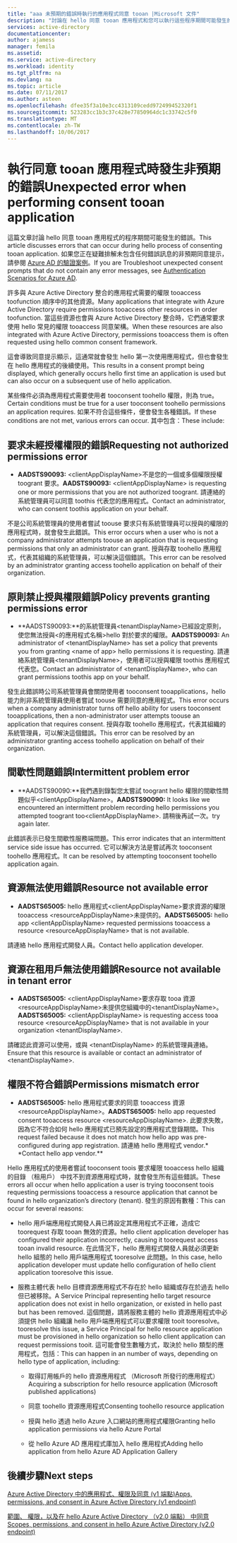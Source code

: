 ```yaml
---
title: "aaa 未預期的錯誤時執行的應用程式同意 tooan |Microsoft 文件"
description: "討論在 hello 同意 tooan 應用程式和您可以執行這些程序期間可能發生的錯誤"
services: active-directory
documentationcenter: 
author: ajamess
manager: femila
ms.assetid: 
ms.service: active-directory
ms.workload: identity
ms.tgt_pltfrm: na
ms.devlang: na
ms.topic: article
ms.date: 07/11/2017
ms.author: asteen
ms.openlocfilehash: dfee35f3a10e3cc4313109cedd972499452320f1
ms.sourcegitcommit: 523283cc1b3c37c428e77850964dc1c33742c5f0
ms.translationtype: MT
ms.contentlocale: zh-TW
ms.lasthandoff: 10/06/2017
---
```

# <a name="unexpected-error-when-performing-consent-tooan-application"></a><span data-ttu-id="e7c24-103">執行同意 tooan 應用程式時發生非預期的錯誤</span><span class="sxs-lookup"><span data-stu-id="e7c24-103">Unexpected error when performing consent tooan application</span></span>

<span data-ttu-id="e7c24-104">這篇文章討論 hello 同意 tooan 應用程式的程序期間可能發生的錯誤。</span><span class="sxs-lookup"><span data-stu-id="e7c24-104">This article discusses errors that can occur during hello process of consenting tooan application.</span></span> <span data-ttu-id="e7c24-105">如果您正在疑難排解未包含任何錯誤訊息的非預期同意提示，請參閱 [Azure AD 的驗證案例](https://docs.microsoft.com/azure/active-directory/develop/active-directory-authentication-scenarios)。</span><span class="sxs-lookup"><span data-stu-id="e7c24-105">If you are Troubleshoot unexpected consent prompts that do not contain any error messages, see [Authentication Scenarios for Azure AD](https://docs.microsoft.com/azure/active-directory/develop/active-directory-authentication-scenarios).</span></span>

<span data-ttu-id="e7c24-106">許多與 Azure Active Directory 整合的應用程式需要的權限 tooaccess toofunction 順序中的其他資源。</span><span class="sxs-lookup"><span data-stu-id="e7c24-106">Many applications that integrate with Azure Active Directory require permissions tooaccess other resources in order toofunction.</span></span> <span data-ttu-id="e7c24-107">當這些資源也會與 Azure Active Directory 整合時，它們通常要求使用 hello 常見的權限 tooaccess 同意架構。</span><span class="sxs-lookup"><span data-stu-id="e7c24-107">When these resources are also integrated with Azure Active Directory, permissions tooaccess them is often requested using hello common consent framework.</span></span> 

<span data-ttu-id="e7c24-108">這會導致同意提示顯示，這通常就會發生 hello 第一次使用應用程式，但也會發生在 hello 應用程式的後續使用。</span><span class="sxs-lookup"><span data-stu-id="e7c24-108">This results in a consent prompt being displayed, which generally occurs hello first time an application is used but can also occur on a subsequent use of hello application.</span></span>

<span data-ttu-id="e7c24-109">某些條件必須為應用程式需要使用者 tooconsent toohello 權限，則為 true。</span><span class="sxs-lookup"><span data-stu-id="e7c24-109">Certain conditions must be true for a user tooconsent toohello permissions an application requires.</span></span> <span data-ttu-id="e7c24-110">如果不符合這些條件，便會發生各種錯誤。</span><span class="sxs-lookup"><span data-stu-id="e7c24-110">If these conditions are not met, various errors can occur.</span></span> <span data-ttu-id="e7c24-111">其中包含：</span><span class="sxs-lookup"><span data-stu-id="e7c24-111">These include:</span></span>

## <a name="requesting-not-authorized-permissions-error"></a><span data-ttu-id="e7c24-112">要求未經授權權限的錯誤</span><span class="sxs-lookup"><span data-stu-id="e7c24-112">Requesting not authorized permissions error</span></span>
* <span data-ttu-id="e7c24-113">**AADSTS90093:** &lt;clientAppDisplayName&gt;不是您的一個或多個權限授權 toogrant 要求。</span><span class="sxs-lookup"><span data-stu-id="e7c24-113">**AADSTS90093:** &lt;clientAppDisplayName&gt; is requesting one or more permissions that you are not authorized toogrant.</span></span> <span data-ttu-id="e7c24-114">請連絡的系統管理員可以同意 toothis 代表您的應用程式。</span><span class="sxs-lookup"><span data-stu-id="e7c24-114">Contact an administrator, who can consent toothis application on your behalf.</span></span>

<span data-ttu-id="e7c24-115">不是公司系統管理員的使用者嘗試 toouse 要求只有系統管理員可以授與的權限的應用程式時，就會發生此錯誤。</span><span class="sxs-lookup"><span data-stu-id="e7c24-115">This error occurs when a user who is not a company administrator attempts toouse an application that is requesting permissions that only an administrator can grant.</span></span> <span data-ttu-id="e7c24-116">授與存取 toohello 應用程式，代表其組織的系統管理員，可以解決這個錯誤。</span><span class="sxs-lookup"><span data-stu-id="e7c24-116">This error can be resolved by an administrator granting access toohello application on behalf of their organization.</span></span>

## <a name="policy-prevents-granting-permissions-error"></a><span data-ttu-id="e7c24-117">原則禁止授與權限錯誤</span><span class="sxs-lookup"><span data-stu-id="e7c24-117">Policy prevents granting permissions error</span></span>
* <span data-ttu-id="e7c24-118">**AADSTS90093:**的系統管理員&lt;tenantDisplayName&gt;已經設定原則，使您無法授與&lt;的應用程式名稱&gt;hello 對於要求的權限。</span><span class="sxs-lookup"><span data-stu-id="e7c24-118">**AADSTS90093:** An administrator of &lt;tenantDisplayName&gt; has set a policy that prevents you from granting &lt;name of app&gt; hello permissions it is requesting.</span></span> <span data-ttu-id="e7c24-119">請連絡系統管理員&lt;tenantDisplayName&gt;，使用者可以授與權限 toothis 應用程式代表您。</span><span class="sxs-lookup"><span data-stu-id="e7c24-119">Contact an administrator of &lt;tenantDisplayName&gt;, who can grant permissions toothis app on your behalf.</span></span>

<span data-ttu-id="e7c24-120">發生此錯誤時公司系統管理員會關閉使用者 tooconsent tooapplications，hello 能力則非系統管理員使用者嘗試 toouse 需要同意的應用程式。</span><span class="sxs-lookup"><span data-stu-id="e7c24-120">This error occurs when a company administrator turns off hello ability for users tooconsent tooapplications, then a non-administrator user attempts toouse an application that requires consent.</span></span> <span data-ttu-id="e7c24-121">授與存取 toohello 應用程式，代表其組織的系統管理員，可以解決這個錯誤。</span><span class="sxs-lookup"><span data-stu-id="e7c24-121">This error can be resolved by an administrator granting access toohello application on behalf of their organization.</span></span>

## <a name="intermittent-problem-error"></a><span data-ttu-id="e7c24-122">間歇性問題錯誤</span><span class="sxs-lookup"><span data-stu-id="e7c24-122">Intermittent problem error</span></span>
* <span data-ttu-id="e7c24-123">**AADSTS90090:**我們遇到錄製您太嘗試 toogrant hello 權限的間歇性問題似乎&lt;clientAppDisplayName&gt;。</span><span class="sxs-lookup"><span data-stu-id="e7c24-123">**AADSTS90090:** It looks like we encountered an intermittent problem recording hello permissions you attempted toogrant too&lt;clientAppDisplayName&gt;.</span></span> <span data-ttu-id="e7c24-124">請稍後再試一次。</span><span class="sxs-lookup"><span data-stu-id="e7c24-124">try again later.</span></span>

<span data-ttu-id="e7c24-125">此錯誤表示已發生間歇性服務端問題。</span><span class="sxs-lookup"><span data-stu-id="e7c24-125">This error indicates that an intermittent service side issue has occurred.</span></span> <span data-ttu-id="e7c24-126">它可以解決方法是嘗試再次 tooconsent toohello 應用程式。</span><span class="sxs-lookup"><span data-stu-id="e7c24-126">It can be resolved by attempting tooconsent toohello application again.</span></span>

## <a name="resource-not-available-error"></a><span data-ttu-id="e7c24-127">資源無法使用錯誤</span><span class="sxs-lookup"><span data-stu-id="e7c24-127">Resource not available error</span></span>
* <span data-ttu-id="e7c24-128">**AADSTS65005:** hello 應用程式&lt;clientAppDisplayName&gt;要求資源的權限 tooaccess &lt;resourceAppDisplayName&gt;未提供的。</span><span class="sxs-lookup"><span data-stu-id="e7c24-128">**AADSTS65005:** hello app &lt;clientAppDisplayName&gt; requested permissions tooaccess a resource &lt;resourceAppDisplayName&gt; that is not available.</span></span> 

<span data-ttu-id="e7c24-129">請連絡 hello 應用程式開發人員。</span><span class="sxs-lookup"><span data-stu-id="e7c24-129">Contact hello application developer.</span></span>

##  <a name="resource-not-available-in-tenant-error"></a><span data-ttu-id="e7c24-130">資源在租用戶無法使用錯誤</span><span class="sxs-lookup"><span data-stu-id="e7c24-130">Resource not available in tenant error</span></span>
* <span data-ttu-id="e7c24-131">**AADSTS65005:** &lt;clientAppDisplayName&gt;要求存取 tooa 資源&lt;resourceAppDisplayName&gt;未提供您組織中的&lt;tenantDisplayName&gt;。</span><span class="sxs-lookup"><span data-stu-id="e7c24-131">**AADSTS65005:** &lt;clientAppDisplayName&gt; is requesting access tooa resource &lt;resourceAppDisplayName&gt; that is not available in your organization &lt;tenantDisplayName&gt;.</span></span> 

<span data-ttu-id="e7c24-132">請確認此資源可以使用，或與 &lt;tenantDisplayName&gt; 的系統管理員連絡。</span><span class="sxs-lookup"><span data-stu-id="e7c24-132">Ensure that this resource is available or contact an administrator of &lt;tenantDisplayName&gt;.</span></span>

## <a name="permissions-mismatch-error"></a><span data-ttu-id="e7c24-133">權限不符合錯誤</span><span class="sxs-lookup"><span data-stu-id="e7c24-133">Permissions mismatch error</span></span>
* <span data-ttu-id="e7c24-134">**AADSTS65005:** hello 應用程式要求的同意 tooaccess 資源&lt;resourceAppDisplayName&gt;。</span><span class="sxs-lookup"><span data-stu-id="e7c24-134">**AADSTS65005:** hello app requested consent tooaccess resource &lt;resourceAppDisplayName&gt;.</span></span> <span data-ttu-id="e7c24-135">此要求失敗，因為它不符合如何 hello 應用程式已預先設定的應用程式登錄期間。</span><span class="sxs-lookup"><span data-stu-id="e7c24-135">This request failed because it does not match how hello app was pre-configured during app registration.</span></span> <span data-ttu-id="e7c24-136">請連絡 hello 應用程式 vendor.* *</span><span class="sxs-lookup"><span data-stu-id="e7c24-136">Contact hello app vendor.**</span></span>

<span data-ttu-id="e7c24-137">Hello 應用程式的使用者嘗試 tooconsent toois 要求權限 tooaccess hello 組織的目錄 （租用戶） 中找不到資源應用程式時，就會發生所有這些錯誤。</span><span class="sxs-lookup"><span data-stu-id="e7c24-137">These errors all occur when hello application a user is trying tooconsent toois requesting permissions tooaccess a resource application that cannot be found in hello organization’s directory (tenant).</span></span> <span data-ttu-id="e7c24-138">發生的原因有數種：</span><span class="sxs-lookup"><span data-stu-id="e7c24-138">This can occur for several reasons:</span></span>

-   <span data-ttu-id="e7c24-139">hello 用戶端應用程式開發人員已將設定其應用程式不正確，造成它 toorequest 存取 tooan 無效的資源。</span><span class="sxs-lookup"><span data-stu-id="e7c24-139">hello client application developer has configured their application incorrectly, causing it toorequest access tooan invalid resource.</span></span> <span data-ttu-id="e7c24-140">在此情況下，hello 應用程式開發人員就必須更新 hello 組態的 hello 用戶端應用程式 tooresolve 此問題。</span><span class="sxs-lookup"><span data-stu-id="e7c24-140">In this case, hello application developer must update hello configuration of hello client application tooresolve this issue.</span></span>

-   <span data-ttu-id="e7c24-141">服務主體代表 hello 目標資源應用程式不存在於 hello 組織或存在於過去 hello 但已被移除。</span><span class="sxs-lookup"><span data-stu-id="e7c24-141">A Service Principal representing hello target resource application does not exist in hello organization, or existed in hello past but has been removed.</span></span> <span data-ttu-id="e7c24-142">這個問題，請將服務主體的 hello 資源應用程式中必須提供 hello 組織讓 hello 用戶端應用程式可以要求權限 tooit tooresolve。</span><span class="sxs-lookup"><span data-stu-id="e7c24-142">tooresolve this issue, a Service Principal for hello resource application must be provisioned in hello organization so hello client application can request permissions tooit.</span></span> <span data-ttu-id="e7c24-143">這可能會發生數種方式，取決於 hello 類型的應用程式，包括：</span><span class="sxs-lookup"><span data-stu-id="e7c24-143">This can happen in an number of ways, depending on hello type of application, including:</span></span>

    -   <span data-ttu-id="e7c24-144">取得訂用帳戶的 hello 資源應用程式 （Microsoft 所發行的應用程式）</span><span class="sxs-lookup"><span data-stu-id="e7c24-144">Acquiring a subscription for hello resource application (Microsoft published applications)</span></span>

    -   <span data-ttu-id="e7c24-145">同意 toohello 資源應用程式</span><span class="sxs-lookup"><span data-stu-id="e7c24-145">Consenting toohello resource application</span></span>

    -   <span data-ttu-id="e7c24-146">授與 hello 透過 hello Azure 入口網站的應用程式權限</span><span class="sxs-lookup"><span data-stu-id="e7c24-146">Granting hello application permissions via hello Azure Portal</span></span>

    -   <span data-ttu-id="e7c24-147">從 hello Azure AD 應用程式庫加入 hello 應用程式</span><span class="sxs-lookup"><span data-stu-id="e7c24-147">Adding hello application from hello Azure AD Application Gallery</span></span>

## <a name="next-steps"></a><span data-ttu-id="e7c24-148">後續步驟</span><span class="sxs-lookup"><span data-stu-id="e7c24-148">Next steps</span></span> 

[<span data-ttu-id="e7c24-149">Azure Active Directory 中的應用程式、權限及同意 (v1 端點)</span><span class="sxs-lookup"><span data-stu-id="e7c24-149">Apps, permissions, and consent in Azure Active Directory (v1 endpoint)</span></span>](https://docs.microsoft.com/azure/active-directory/active-directory-apps-permissions-consent)<br>

[<span data-ttu-id="e7c24-150">範圍、 權限，以及在 hello Azure Active Directory （v2.0 端點） 中同意</span><span class="sxs-lookup"><span data-stu-id="e7c24-150">Scopes, permissions, and consent in hello Azure Active Directory (v2.0 endpoint)</span></span>](https://docs.microsoft.com/azure/active-directory/develop/active-directory-v2-scopes)


